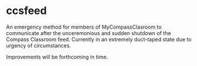 # ccsfeed

An emergency method for members of MyCompassClasroom to communicate after the unceremonious and sudden shutdown of the Compass Classroom feed. Currently in an extremely duct-taped state due to urgency of circumstances. 

Improvements will be forthcoming in time.